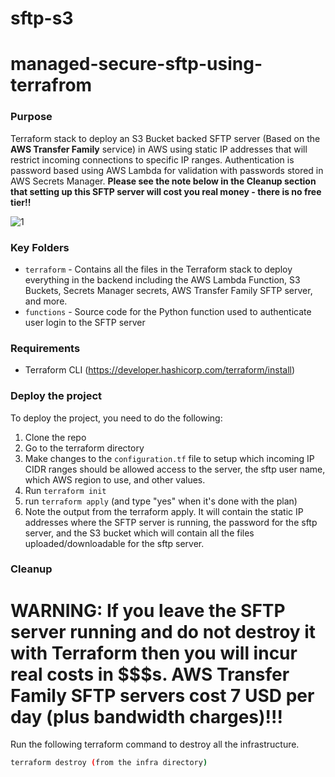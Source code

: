 
# sftp-s3
# managed-secure-sftp-using-terrafrom


### Purpose
Terraform stack to deploy an S3 Bucket backed SFTP server (Based on the **AWS Transfer Family** service) in AWS using static IP addresses that will restrict incoming connections to specific IP ranges. Authentication is password based using AWS Lambda for validation with passwords stored in AWS Secrets Manager. **Please see the note below in the Cleanup section that setting up this SFTP server will cost you real money - there is no free tier!!**

![1](https://github.com/user-attachments/assets/284363d7-d1ae-445d-9356-2a3ed3b3be3f)


### Key Folders

- `terraform` - Contains all the files in the Terraform stack to deploy everything in the backend including the AWS Lambda Function, S3 Buckets, Secrets Manager secrets, AWS Transfer Family SFTP server, and more.
- `functions` - Source code for the Python function used to authenticate user login to the SFTP server

### Requirements

-   Terraform CLI (https://developer.hashicorp.com/terraform/install)

### Deploy the project

To deploy the project, you need to do the following:

1. Clone the repo
2. Go to the terraform directory
3. Make changes to the `configuration.tf` file to setup which incoming IP CIDR ranges should be allowed access to the server, the sftp user name, which AWS region to use, and other values.
4. Run `terraform init`
5. run `terraform apply` (and type "yes" when it's done with the plan)
6. Note the output from the terraform apply. It will contain the static IP addresses where the SFTP server is running, the password for the sftp server, and the S3 bucket which will contain all the files uploaded/downloadable for the sftp server.

### Cleanup

# **WARNING: If you leave the SFTP server running and do not destroy it with Terraform then you will incur real costs in $$$s. AWS Transfer Family SFTP servers cost 7 USD per day (plus bandwidth charges)!!!**


Run the following terraform command to destroy all the infrastructure.

```bash
terraform destroy (from the infra directory)
```


